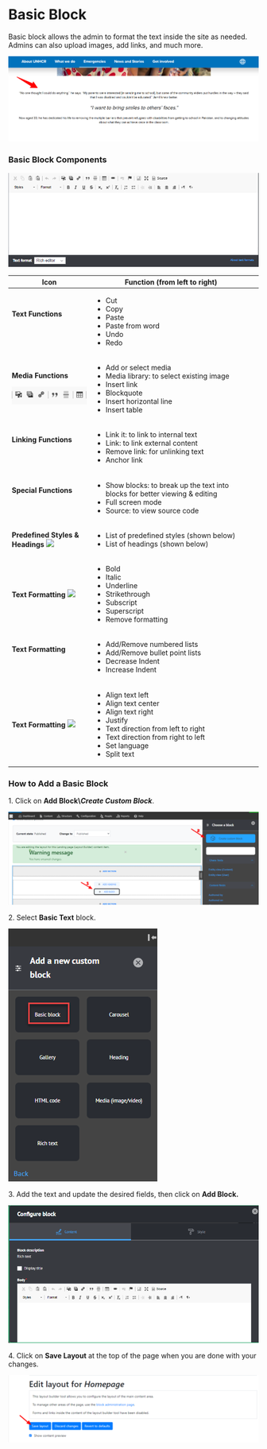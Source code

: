 # Basic Block

Basic block allows the admin to format the text inside the site as needed. Admins can also upload images, add links, and much more.

![Basic Block](<../../../../.gitbook/assets/basic block.png>)

### Basic Block Components

![Basic Block Components](<../../../../.gitbook/assets/Rich-Text Editor.png>)

| Icon                                                                                                                                                                                                                                                               | Function (from left to right)                                                                                                                                                                                                    |   |
| ------------------------------------------------------------------------------------------------------------------------------------------------------------------------------------------------------------------------------------------------------------------ | -------------------------------------------------------------------------------------------------------------------------------------------------------------------------------------------------------------------------------- | - |
| <p><strong>Text Functions</strong></p><p><img src="https://lh5.googleusercontent.com/vzqiwD3BKS9Bm5PQ15CuoPmbMibHLFQDyE97MCmWQaZePRsgt66X1jWFlUaHhXTnUvSKinO_0WfzD2hL-Rpo2onTNxFkMGh4kSPDdx1LSkT3TCMnFKrAUx20zRbVjTrM2fMCWW4r" alt="" data-size="original"></p>    | <ul><li>Cut</li><li>Copy</li><li>Paste</li><li>Paste from word</li><li>Undo</li><li>Redo</li></ul>                                                                                                                               |   |
| <p><strong>Media Functions</strong></p><p><img src="../../../../.gitbook/assets/image (49).png" alt="" data-size="original"></p>                                                                                                                                   | <ul><li>Add or select media</li><li>Media library: to select existing image</li><li>Insert link</li><li>Blockquote</li><li>Insert horizontal line</li><li>Insert table</li></ul>                                                 |   |
| <p><strong>Linking Functions</strong></p><p><img src="https://lh3.googleusercontent.com/ngHdN4QWDO4CyycZ32D5lmd7wYbeis_oiMq8vs9eAyPXF6K6jottuPW91UTdqxmLUuySDozvU-JZLeykGA_fqXuACxUF5cJgnl8MeNGMc07C-DstsLkcDr2vNmmohZag-LuU_XLv" alt="" data-size="original"></p> | <ul><li>Link it: to link to internal text</li><li>Link: to link external content</li><li>Remove link: for unlinking text</li><li>Anchor link</li></ul>                                                                           |   |
| <p><strong>Special Functions</strong></p><p><img src="https://lh5.googleusercontent.com/yYgttwqdBuwgaTZ6el23llTSfzpTPnM1d0XADv7TwHrwFRKyuukdhPgm_xjC4TL6ZiXZXKSTodTVoHwuD6Es9YaGENjogt2cYq_-zi-lPxdsUN0yDEYAYSRMkK-jA4ymgKVKNQn2" alt="" data-size="original"></p> | <ul><li>Show blocks: to break up the text into blocks for better viewing &#x26; editing</li><li>Full screen mode</li><li>Source: to view source code</li></ul>                                                                   |   |
| **Predefined Styles & Headings** ![](https://lh3.googleusercontent.com/cRj9kR727Rt7rsTXrIH6uhfHQwvPPqwd6AtMynmic2KptxmJszdgQKtwtYZQ-s7BJbtVjeQYIuOZZ6WpvorhmpuMfafpd5mYlunIp6lxheZ4if67GG1J8RbOAo2JK8ESw2l90K47)                                                   | <ul><li>List of predefined styles (shown below)</li><li>List of headings (shown below)</li></ul>                                                                                                                                 |   |
| **Text Formatting** ![](https://lh3.googleusercontent.com/EfRCJJdcwtCOECGSB-fOLTAtv9xImmTRfocab4NOVRYcV9XjzPxXFe5TiaC_oS2OJdi1yaulIY8tEY7x27uLDf-xasOX7ao0l6SMK0kXUzasJuONLzaLFwe8XKVjdZimD1Xm1zEE)                                                                | <ul><li>Bold</li><li>Italic</li><li>Underline</li><li>Strikethrough</li><li>Subscript</li><li>Superscript</li><li>Remove formatting</li></ul>                                                                                    |   |
| <p><strong>Text Formatting</strong></p><p><img src="https://lh6.googleusercontent.com/7E6209SLoQLOcpmbl3guIrpqGLcfwg1ISqto2598qucSuxjeILwzahNjvznTKYMI4PhJNAYvX98_uWUFxi0XQJ7oc1RdXp8FHbaRHvomUS5zHWzS8z3g2o-JSjRTynBIaCt4Cn7o" alt="" data-size="original"></p>   | <ul><li>Add/Remove numbered lists</li><li>Add/Remove bullet point lists</li><li>Decrease Indent</li><li>Increase Indent</li></ul>                                                                                                |   |
| **Text Formatting** ![](https://lh6.googleusercontent.com/KB6WPlSlsYUmoZMCfQ_Ps7IbEHWcbc2zKMfUpj3tH2GpgtVLT3mfWmraZJwingC2O3IMiLCxbvTrXwLiKsDEX00GrL24mlRuiuJgaa1ec0kiLV750Pxhhy4Mt3YB4ALu_-P9Mw2z)                                                                | <ul><li>Align text left</li><li>Align text center</li><li>Align text right</li><li>Justify</li><li>Text direction from left to right</li><li>Text direction from right to left</li><li>Set language</li><li>Split text</li></ul> |   |

### **How to Add a Basic Block**

1\. Click on **Add Block\\**_**Create Custom Block**_.

![Edit layout for Homepage - Add Block - Create Custom Block](<../../../../.gitbook/assets/Edit layout for Homepage _ Add Block - Create Custom Block (1) (1).png>)

2\. Select **Basic Text** block.

![Add a New Custom Block - Basic Block](<../../../../.gitbook/assets/image (54).png>)

3\. Add the text and update the desired fields, then click on **Add Block.**

![Basic Block- Configure Block](<../../../../.gitbook/assets/image (56).png>)

4\. Click on **Save Layout** at the top of the page when you are done with your changes.

![Save Layout Builder](<../../../../.gitbook/assets/Edit layout for Homepage _ Save Layout.png>)
